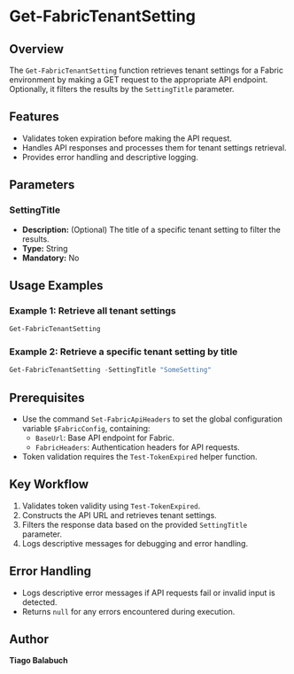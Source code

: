 # Get-FabricTenantSetting

## Overview

The `Get-FabricTenantSetting` function retrieves tenant settings for a Fabric environment by making a GET request to the appropriate API endpoint. Optionally, it filters the results by the `SettingTitle` parameter.

## Features

- Validates token expiration before making the API request.
- Handles API responses and processes them for tenant settings retrieval.
- Provides error handling and descriptive logging.

## Parameters

### SettingTitle

- **Description:** (Optional) The title of a specific tenant setting to filter the results.
- **Type:** String
- **Mandatory:** No

## Usage Examples

### Example 1: Retrieve all tenant settings

```powershell
Get-FabricTenantSetting
```

### Example 2: Retrieve a specific tenant setting by title

```powershell
Get-FabricTenantSetting -SettingTitle "SomeSetting"
```

## Prerequisites

- Use the command `Set-FabricApiHeaders` to set the global configuration variable `$FabricConfig`, containing:
  - `BaseUrl`: Base API endpoint for Fabric.
  - `FabricHeaders`: Authentication headers for API requests.
- Token validation requires the `Test-TokenExpired` helper function.

## Key Workflow

1. Validates token validity using `Test-TokenExpired`.
2. Constructs the API URL and retrieves tenant settings.
3. Filters the response data based on the provided `SettingTitle` parameter.
4. Logs descriptive messages for debugging and error handling.

## Error Handling

- Logs descriptive error messages if API requests fail or invalid input is detected.
- Returns `null` for any errors encountered during execution.

## Author

**Tiago Balabuch**